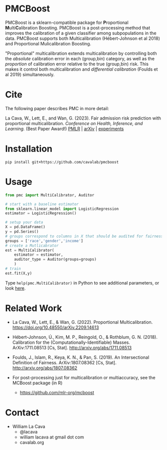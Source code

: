 # PMCBoost

PMCBoost is a sklearn-compatible package for **P**roportional **M**ulti**C**alibration Boosting. 
PMCBoost is a post-processing method that improves the calibration of a given classifier among subpopulations in the data.
PMCBoost supports both Multicalibration (Hébert-Johnson et al 2018) and Proportional Mulicalibration Boosting. 

"Proportional" multicalibration extends multicalibration by controlling both the *absolute* calibration error in each (group,bin) category, as well as the *proportion* of calibration error relative to the true (group,bin) risk. 
This makes it control both multicalibration and *differential calibration* (Foulds et al 2019) simultaneously. 

# Cite 

The following paper describes PMC in more detail: 


La Cava, W., Lett, E., and Wan, G. (2023).
Fair admission risk prediction with proportional multicalibration.
*Conference on Health, Inference, and Learning.*
(Best Paper Award!)
[PMLR](https://proceedings.mlr.press/v209/la-cava23a.html)  |  [arXiv](https://doi.org/10.48550/arXiv.2209.14613)  |  [experiments](https://github.com/cavalab/proportional-multicalibration) 
 
# Installation 
```
pip install git+https://github.com/cavalab/pmcboost
```

# Usage
```python
from pmc import MultiCalibrator, Auditor

# start with a baseline estimator
from sklearn.linear_model import LogisticRegression
estimator = LogisticRegression()

# setup your data
X = pd.DataFrame()
y = pd.Series()
# groups correspond to columns in X that should be audited for fairness. 
groups = ['race','gender','income']
# create a Mutlicabrator
est = MultiCalibrator(
    estimator = estimator,
    auditor_type = Auditor(groups=groups)
    )
# train
est.fit(X,y)
```

Type `help(pmc.MultiCalibrator)` in Python to see additional parameters, or look [here](https://github.com/cavalab/pmcboost/blob/main/pmc/multicalibrator.py#L28). 

# Related Work

- La Cava, W., Lett, E., & Wan, G. (2022). Proportional Multicalibration. https://doi.org/10.48550/arXiv.2209.14613

- Hébert-Johnson, Ú., Kim, M. P., Reingold, O., & Rothblum, G. N. (2018). Calibration for the (Computationally-Identifiable) Masses. ArXiv:1711.08513 [Cs, Stat]. http://arxiv.org/abs/1711.08513

- Foulds, J., Islam, R., Keya, K. N., & Pan, S. (2019). An Intersectional Definition of Fairness. ArXiv:1807.08362 [Cs, Stat]. http://arxiv.org/abs/1807.08362

- For post-processing just for multicalibration or multiaccuracy, see the MCBoost package (in R) 
    - https://github.com/mlr-org/mcboost

# Contact

- William La Cava
    - @lacava
    - william lacava at gmail dot com
    - cavalab.org
